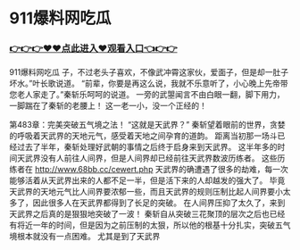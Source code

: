 # 911爆料网吃瓜

### <a href="https://github.com/kajuf/hait/issues/1">👉👉👉♥♥点此进入♥观看入口👈👉👉</a>

911爆料网吃瓜
子，不过老头子喜欢，不像武冲霄这家伙，爱面子，但是却一肚子坏水。”叶长歌说道。
    “前辈，你要是再这么说，我就不乐意听了，小心晚上先帝带您老人家走了。”秦斩乐呵呵的说道。
    一旁的武曌闻言不由白眼一翻，脚下用力，一脚踹在了秦斩的老腰上！
    这一老一小，没一个正经的！

第483章：完美突破五气境之法！
    “这就是天武界？”
    秦斩望着眼前的世界，贪婪的呼吸着天武界的天地元气，感受着天地之间孕育的道韵。
    距离当初那一场斗已经过去了半年，秦斩处理好武朝的事情之后终于启身来到天武界。
    这半年多的时间天武界没有人前往人间界，但是人间界却已经前往天武界数波历练者。
    这些历练者在
    http://www.68bb.cc/cewert.php
    天武界的确遭遇了很多的劫难，每一次能够活着从天武界出来的人都不足一半，但是活下来的人却越发的强大了。
    毕竟天武界的天地元气比人间界要浓郁一些，而且天武界的规则压制比起人间界要小太多了，因此很多人在天武界都得到了长足的突破。
    在人间界压抑了太久了，来到天武界之后真的是狠狠地突破了一波！
    秦斩自从突破三花聚顶的层次之后也已经有将近一年的时间，但是因为之前压制的太狠，所以他的根基十分扎实，突破五气境根本就没有一点困难。
    尤其是到了天武界
